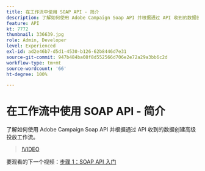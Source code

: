 ```yaml
---
title: 在工作流中使用 SOAP API - 简介
description: 了解如何使用 Adobe Campaign Soap API 并根据通过 API 收到的数据创建高级投放工作流。
feature: API
kt: 7772
thumbnail: 336639.jpg
role: Admin, Developer
level: Experienced
exl-id: ad2e46b7-d5d1-4530-b126-62b8446d7e31
source-git-commit: 947b484ba08f8d552566d706e2e72a29a3bb6c2d
workflow-type: tm+mt
source-wordcount: '66'
ht-degree: 100%

---
```


# 在工作流中使用 SOAP API - 简介

了解如何使用 Adobe Campaign Soap API 并根据通过 API 收到的数据创建高级投放工作流。

>[!VIDEO](https://video.tv.adobe.com/v/336639?quality=12)

要观看的下一个视频：[步骤 1：SOAP API 入门](/help/tutorial-use-soap-apis/get-started-with-soap-apis.md)
